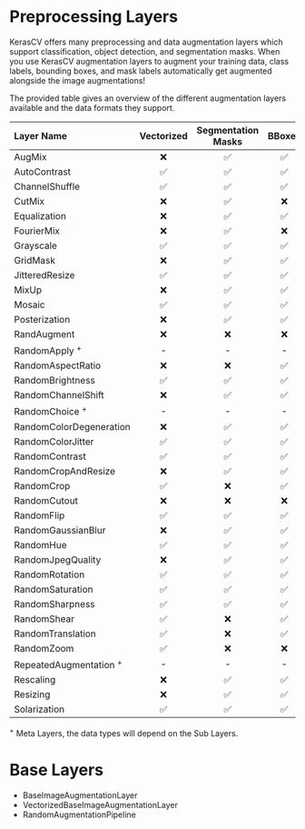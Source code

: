 # Preprocessing Layers

KerasCV offers many preprocessing and data augmentation layers which support classification, object detection, and segmentation masks. When you use KerasCV augmentation layers to augment your training data, class labels, bounding boxes, and mask labels automatically get augmented alongside the image augmentations!

The provided table gives an overview of the different augmentation layers available and the data formats they support.

| Layer Name | Vectorized | Segmentation Masks | BBoxes | Class Labels |
| :-- | :--: | :--: | :--: | :--: |
| AugMix | ❌ | ✅ | ✅ | ✅ |
| AutoContrast | ✅ | ✅ | ✅ | ✅ |
| ChannelShuffle | ✅ | ✅ | ✅ | ✅ |
| CutMix | ❌ | ✅ | ❌ | ✅ |
| Equalization | ❌ | ✅ | ✅ | ✅ |
| FourierMix | ❌ | ✅ | ❌ | ✅ |
| Grayscale | ✅ | ✅ | ✅ | ✅ |
| GridMask | ❌ | ✅ | ✅ | ✅ |
| JitteredResize | ✅ | ✅ | ✅ | ✅ |
| MixUp | ❌ | ✅ | ✅ | ✅ |
| Mosaic | ✅ | ✅ | ✅ | ✅ |
| Posterization | ❌ | ✅ | ✅ | ✅ |
| RandAugment | ❌ | ❌ | ❌ | ❌ |
| RandomApply <sup>+</sup> | - | - | - | - |
| RandomAspectRatio | ❌ | ❌ | ✅ | ✅ |
| RandomBrightness | ✅| ✅ | ✅ | ✅ |
| RandomChannelShift | ❌| ✅ | ✅ | ✅ |
| RandomChoice <sup>+</sup> | - | - | - | - |
| RandomColorDegeneration | ❌ | ✅ | ✅ | ✅ |
| RandomColorJitter | ✅ | ✅ | ✅ | ✅ |
| RandomContrast | ✅ | ✅ | ✅ | ✅ |
| RandomCropAndResize | ❌ | ✅ | ✅ | ❌ |
| RandomCrop | ✅ | ❌ | ✅ | ✅ |
| RandomCutout | ❌ | ❌ | ❌ | ✅ |
| RandomFlip | ✅ | ✅ | ✅ | ✅ |
| RandomGaussianBlur | ❌ | ✅ | ✅ | ✅ |
| RandomHue | ✅ | ✅ | ✅ | ✅ |
| RandomJpegQuality | ❌ | ✅ | ✅ | ✅ |
| RandomRotation | ✅ | ✅ | ✅ | ✅ |
| RandomSaturation | ✅ | ✅ | ✅ | ✅ |
| RandomSharpness | ✅ | ✅ | ✅ | ✅ |
| RandomShear | ✅ | ❌ | ✅ | ✅ |
| RandomTranslation | ✅ | ❌ | ✅ | ✅ |
| RandomZoom | ✅ | ❌ | ❌ | ✅ |
| RepeatedAugmentation <sup>+</sup> | - | - | - | - |
| Rescaling | ❌ | ✅ | ✅ | ✅ |
| Resizing | ❌ | ✅ | ✅ | ❌ |
| Solarization | ✅ | ✅ | ✅ | ✅ |

<sup>+</sup> Meta Layers, the data types will depend on the Sub Layers.

# Base Layers

- BaseImageAugmentationLayer
- VectorizedBaseImageAugmentationLayer
- RandomAugmentationPipeline